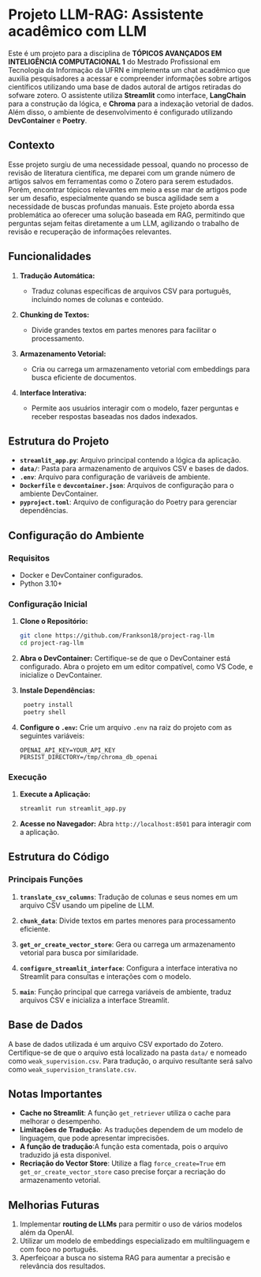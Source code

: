 # Projeto LLM-RAG: Assistente acadêmico com LLM

Este é um projeto para a disciplina de **TÓPICOS AVANÇADOS EM INTELIGÊNCIA COMPUTACIONAL 1** do Mestrado Profissional em Tecnologia da Informação da UFRN e implementa um chat acadêmico que auxilia pesquisadores a acessar e compreender informações sobre artigos científicos utilizando uma base de dados autoral de artigos retiradas do sofware zotero. O assistente utiliza **Streamlit** como interface, **LangChain** para a construção da lógica, e **Chroma** para a indexação vetorial de dados. Além disso, o ambiente de desenvolvimento é configurado utilizando **DevContainer** e **Poetry**.

## Contexto

Esse projeto surgiu de uma necessidade pessoal, quando no processo de revisão de literatura científica, me deparei com um grande número de artigos salvos em ferramentas como o Zotero para serem estudados. Porém, encontrar tópicos relevantes em meio a esse mar de artigos pode ser um desafio, especialmente quando se busca agilidade sem a necessidade de buscas profundas manuais. Este projeto aborda essa problemática ao oferecer uma solução baseada em RAG, permitindo que perguntas sejam feitas diretamente a um LLM, agilizando o trabalho de revisão e recuperação de informações relevantes.

## Funcionalidades

1. **Tradução Automática:**
   - Traduz colunas específicas de arquivos CSV para português, incluindo nomes de colunas e conteúdo.
   
2. **Chunking de Textos:**
   - Divide grandes textos em partes menores para facilitar o processamento.
   
3. **Armazenamento Vetorial:**
   - Cria ou carrega um armazenamento vetorial com embeddings para busca eficiente de documentos.

4. **Interface Interativa:**
   - Permite aos usuários interagir com o modelo, fazer perguntas e receber respostas baseadas nos dados indexados.

## Estrutura do Projeto

- **`streamlit_app.py`**: Arquivo principal contendo a lógica da aplicação.
- **`data/`**: Pasta para armazenamento de arquivos CSV e bases de dados.
- **`.env`**: Arquivo para configuração de variáveis de ambiente.
- **`Dockerfile`** e **`devcontainer.json`**: Arquivos de configuração para o ambiente DevContainer.
- **`pyproject.toml`**: Arquivo de configuração do Poetry para gerenciar dependências.

## Configuração do Ambiente

### Requisitos

- Docker e DevContainer configurados.
- Python 3.10+

### Configuração Inicial

1. **Clone o Repositório:**
   ```bash
   git clone https://github.com/Frankson18/project-rag-llm
   cd project-rag-llm
   ```

2. **Abra o DevContainer:**
   Certifique-se de que o DevContainer está configurado. Abra o projeto em um editor compatível, como VS Code, e inicialize o DevContainer.

3. **Instale Dependências:**
   ```bash
    poetry install
    poetry shell
    ```

4. **Configure o `.env`:**
   Crie um arquivo `.env` na raiz do projeto com as seguintes variáveis:
   ```env
   OPENAI_API_KEY=YOUR_API_KEY
   PERSIST_DIRECTORY=/tmp/chroma_db_openai
   ```

### Execução

1. **Execute a Aplicação:**
   ```bash
   streamlit run streamlit_app.py
   ```

2. **Acesse no Navegador:**
   Abra `http://localhost:8501` para interagir com a aplicação.

## Estrutura do Código

### Principais Funções

1. **`translate_csv_columns`**:
   Tradução de colunas e seus nomes em um arquivo CSV usando um pipeline de LLM.

2. **`chunk_data`**:
   Divide textos em partes menores para processamento eficiente.

3. **`get_or_create_vector_store`**:
   Gera ou carrega um armazenamento vetorial para busca por similaridade.

4. **`configure_streamlit_interface`**:
   Configura a interface interativa no Streamlit para consultas e interações com o modelo.

5. **`main`**:
   Função principal que carrega variáveis de ambiente, traduz arquivos CSV e inicializa a interface Streamlit.

## Base de Dados

A base de dados utilizada é um arquivo CSV exportado do Zotero. Certifique-se de que o arquivo está localizado na pasta `data/` e nomeado como `weak_supervision.csv`. Para tradução, o arquivo resultante será salvo como `weak_supervision_translate.csv`.

## Notas Importantes

- **Cache no Streamlit**: A função `get_retriever` utiliza o cache para melhorar o desempenho.
- **Limitações de Tradução**: As traduções dependem de um modelo de linguagem, que pode apresentar imprecisões.
- **A função de tradução**:A função esta comentada, pois o arquivo traduzido já esta disponivel.
- **Recriação do Vector Store**: Utilize a flag `force_create=True` em `get_or_create_vector_store` caso precise forçar a recriação do armazenamento vetorial.

## Melhorias Futuras

1. Implementar **routing de LLMs** para permitir o uso de vários modelos além da OpenAI.
2. Utilizar um modelo de embeddings especializado em multilinguagem e com foco no português.
3. Aperfeiçoar a busca no sistema RAG para aumentar a precisão e relevância dos resultados.


